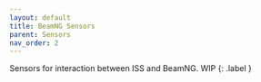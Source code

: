 ```yaml
---
layout: default
title: BeamNG Sensors
parent: Sensors
nav_order: 2
---
```

Sensors for interaction between ISS and BeamNG. 
WIP
{: .label }

